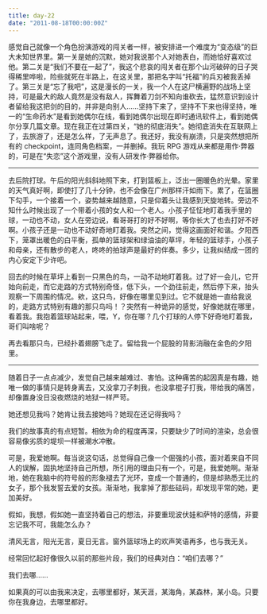 ```yaml
---
title: day-22
date: "2011-08-18T00:00:00Z"
---
```


感觉自己就像一个角色扮演游戏的闯关者一样，被安排进一个难度为“变态级”的巨大未知世界里。第一关是她的沉默，她对我说那个人对她表白，而她恰好喜欢过他。第二关是“我们不要在一起了”，我这个悲哀的闯关者在那个山河破碎的日子哭得稀里哗啦，险些就死在半路上，在这关里，那把名字叫“托福”的兵刃被我丢掉了。第三关是“忘了我吧”，这是漫长的一关，我一个人在这尸横遍野的战场上坚持，可是最大的敌人竟然是没有敌人，挥舞着刀剑不知向谁砍去，猛然意识到设计者留给我这把剑的目的，并非是向别人……坚持下来了，坚持不下来也得坚持，唯一的“生命药水”是看到她偶尔在线，看到她偶尔出现在即时通讯软件上，看到她偶尔分享几篇文章。现在我正在过第四关，“她的彻底消失”。她彻底消失在互联网上了，去旅游了，还是怎么样，了无声息了。我还好，我没有崩溃，只是突然想把所有的 checkpoint，连同角色档案，一并删掉。我玩 RPG 游戏从来都是用作·弊器的，可是在“失恋”这个游戏里，没有人研发作·弊器给你。

---

去后院打球。午后的阳光斜斜地照下来，打到篮板上，泛出一圈暖色的光晕。家里的天气真好啊，即使打了几十分钟，也不会像在广州那样汗如雨下。累了，在篮圈下勾手，一个接着一个，姿势越来越随意，只是仰着头让我感到天旋地转。旁边不知什么时候出现了一个带着小孩的女人和一个老人。小孩子怔怔地盯着我手里的球，一动也不动，女人在旁边说，看哥哥打的好不好啊，等你长大了也去打好不好啊。小孩子还是一动也不动好奇地盯着我。突然之间，觉得这画面好和谐。夕阳西下，笼罩出暖色的白平衡，孤单的篮球架和绿油油的草坪，年轻的篮球手，小孩子和母亲，还有散步的老人，咚咚的拍球声是最好的伴奏。多少，让我纠结成一团的内心安定下少许吧。

回去的时候在草坪上看到一只黑色的鸟，一动不动地盯着我。过了好一会儿，它开始向前走，而它走路的方式特别奇怪，低下头，一个劲往前走，然后停下来，抬头观察一下周围的情况。欸，这只鸟，好像在哪里见到过。它不就是她一直给我说的，走路方式特别有趣的那只鸟吗！？突然有一种诡异的感觉，好像她就在哪里，看着我。我抱着篮球站起来，喂，Y，你在哪？几个打球的人停下好奇地盯着我，哥们叫啥呢？

再去看那只鸟，已经扑着翅膀飞走了。留给我一个屁股的背影消融在金色的夕阳里。

---

随着日子一点点减少，发觉自己越来越难过、害怕。这种痛苦的起因真是有趣，她唯一做的事情只是转身离去，又没拿刀子刺我，也没拿棍子打我，带给我的痛苦，却像置身没日没夜燃烧的地狱一样严苛。

她还想见我吗？她肯让我去接她吗？她现在还记得我吗？

我们的故事真的有点短暂。相依为命的程度再深，只要缺少了时间的渲染，总会很容易像劣质的堤坝一样被潮水冲散。

可是，我爱她啊。每当说这句话，总觉得自己像一个倔强的小孩，面对着来自不同人的误解，固执地坚持自己所想，所引用的理由只有一个，可是，我爱她啊。渐渐地，她在我脑中的符号般的形象褪去了光环，变成一个普通的，但是却熟悉无比的女子，那个我发誓去爱的女孩。渐渐地，我拿掉了那些砝码，却发现平常的她，更加美好。

假如，我想，假如她一直坚持着自己的想法，非要重现波伏娃和萨特的感情，非要忘记我不可，我能怎么办？

清风无言，阳光无言，夏日无言。窗外篮球场上的欢声笑语再多，也与我无关。

经常回忆起好像很久以前的那些片段，我们的经典对白：“咱们去哪？”

我们去哪……

如果真的可以由我来决定，去哪里都好，某天涯，某海角，某森林，某小岛。只要你在我身边，去哪里都好。
